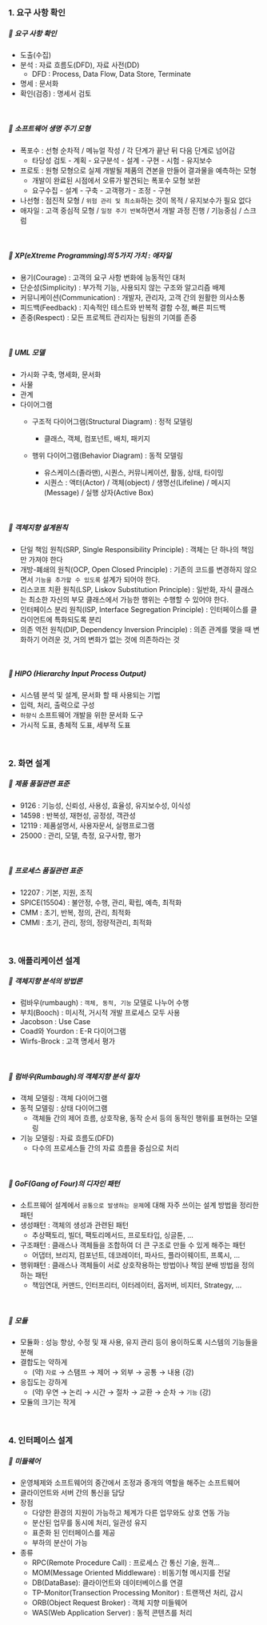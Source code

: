 ### 1. 요구 사항 확인

##### 💜 요구 사항 확인

+ 도출(수집)
+ 분석 : 자료 흐름도(DFD), 자료 사전(DD)
   + DFD : Process, Data Flow, Data Store, Terminate
+ 명세 : 문서화
+ 확인(검증) : 명세서 검토

<br>

##### 💜 소프트웨어 생명 주기 모형

+ 폭포수 : 선형 순차적 / 메뉴얼 작성 / 각 단계가 끝난 뒤 다음 단계로 넘어감
  + 타당성 검토 - 계획 - 요구분석 - 설계 - 구현 - 시험 - 유지보수
+ 프로토 : 원형 모형으로 실제 개발될 제품의 견본을 만들어 결과물을 예측하는 모형
  +  개발이 완료된 시점에서 오류가 발견되는 폭포수 모형 보완
  + 요구수집 - 설계 - 구축 - 고객평가 - 조정 - 구현
+ 나선형 : 점진적 모형 / `위험 관리 및 최소화`하는 것이 목적 / 유지보수가 필요 없다
+ 애자일 : 고객 중심적 모형 / `일정 주기 반복`하면서 개발 과정 진행 / 기능중심 / 스크럼

<br>

##### 💜 XP(eXtreme Programming)의 5가지 가치 : 애자일

+ 용기(Courage) : 고객의 요구 사항 변화에 능동적인 대처
+ 단순성(Simplicity) : 부가적 기능, 사용되지 않는 구조와 알고리즘 배제
+ 커뮤니케이션(Communication) : 개발자, 관리자, 고객 간의 원활한 의사소통
+ 피드백(Feedback) : 지속적인 테스트와 반복적 결함 수정, 빠른 피드백
+ 존중(Respect) : 모든 프로젝트 관리자는 팀원의 기여를 존중

<br>

##### 💜 UML 모델

+ 가시화 구축, 명세화, 문서화
+ 사물
+ 관계
+ 다이어그램
   + 구조적 다이어그램(Structural Diagram) : 정적 모델링
      + 클래스, 객체, 컴포넌트, 배치, 패키지

   + 행위 다이어그램(Behavior Diagram) : 동적 모델링
      + 유스케이스(졸라맨), 시퀀스, 커뮤니케이션, 활동, 상태, 타이밍
      + 시퀀스 : 액터(Actor) / 객체(object) / 생명선(Lifeline) / 메시지(Message) / 실행 상자(Active Box)

<br>

##### 💜 객체지향 설계원칙

+ 단일 책임 원칙(SRP, Single Responsibility Principle) : 객체는 단 하나의 책임만 가져야 한다
+ 개방-폐쇄의 원칙(OCP, Open Closed Principle) : 기존의 코드를 변경하지 않으면서 `기능을 추가할 수 있도록` 설계가 되어야 한다.
+ 리스코프 치환 원칙(LSP, Liskov Substitution Principle) : 일반화, 자식 클래스는 최소한 자신의 부모 클래스에서 가능한 행위는 수행할 수 있어야 한다.
+ 인터페이스 분리 원칙(ISP, Interface Segregation Principle) : 인터페이스를 클라이언트에 특화되도록 분리
+ 의존 역전 원칙(DIP, Dependency Inversion Principle) : 의존 관계를 맺을 때 변화하기 어려운 것, 거의 변화가 없는 것에 의존하라는 것

<br>

##### 💜 HIPO (Hierarchy Input Process Output)

+ 시스템 분석 및 설계, 문서화 할 때 사용되는 기법
+ 입력, 처리, 출력으로 구성
+ `하향식` 소프트웨어 개발을 위한 문서화 도구
+ 가시적 도표, 총체적 도표, 세부적 도표

<br>

###  2. 화면 설계
##### 💜 제품 품질관련 표준
+ 9126 : 기능성, 신뢰성, 사용성, 효율성, 유지보수성, 이식성
+ 14598 : 반복성, 재현성, 공정성, 객관성
+ 12119 : 제품설명서, 사용자문서, 실행프로그램
+ 25000 : 관리, 모델, 측정, 요구사항, 평가

<br>

##### 💜 프로세스 품질관련 표준
+ 12207 : 기본, 지원, 조직
+ SPICE(15504) : 불안정, 수행, 관리, 확립, 예측, 최적화
+ CMM : 초기, 반복, 정의, 관리, 최적화
+ CMMI : 초기, 관리, 정의, 정량적관리, 최적화

<br>

### 3. 애플리케이션 설계
##### 💜 객체지향 분석의 방법론
+ 럼바우(rumbaugh) : `객체, 동적, 기능` 모델로 나누어 수행
+ 부치(Booch) : 미시적, 거시적 개발 프로세스 모두 사용
+ Jacobson : Use Case
+ Coad와 Yourdon : E-R 다이어그램
+ Wirfs-Brock : 고객 명세서 평가

<br>

##### 💜 럼바우(Rumbaugh)의 객체지향 분석 절차
+ 객체 모델링 : 객체 다이어그램
+ 동적 모델링 : 상태 다이어그램
  + 객체들 간의 제어 흐름, 상호작용, 동작 순서 등의 동적인 행위를 표현하는 모델링
+ 기능 모델링 : 자료 흐름도(DFD)
  + 다수의 프로세스들 간의 자료 흐름을 중심으로 처리

<br>

##### 💜 GoF(Gang of Four)의 디자인 패턴
+ 소트프웨어 설계에서 `공통으로 발생하는 문제`에 대해 자주 쓰이는 설계 방법을 정리한 패턴
+ 생성패턴 : 객체의 생성과 관련된 패턴
  + 추상팩토리, 빌더, 팩토리메서드, 프로토타입, 싱글톤, ...
+ 구조패턴 : 클래스나 객체들을 조합하여 더 큰 구조로 만들 수 있게 해주는 패턴
  + 어댑터, 브리지, 컴포넌트, 데코레이터, 파사드, 플라이웨이트, 프록시, ...
+ 행위패턴 : 클래스나 객체들이 서로 상호작용하는 방법이나 책임 분배 방법을 정의하는 패턴
  + 책임연대, 커맨드, 인터프리터, 이터레이터, 옵저버, 비지터, Strategy, ...

<br> 

##### 💜 모듈
+ 모듈화 : 성능 향상, 수정 및 재 사용, 유지 관리 등이 용이하도록 시스템의 기능들을 분해
+ 결합도는 약하게
  + (약) `자료` → 스탬프 → 제어 → 외부 → 공통 → 내용 (강)
+ 응집도는 강하게
  + (약) 우연 → 논리 → 시간 → 절차 → 교환 → 순차 → `기능` (강)
+ 모듈의 크기는 작게

<br>

### 4. 인터페이스 설계
##### 💜 미들웨어
+ 운영체제와 소프트웨어의 중간에서 조정과 중개의 역할을 해주는 소프트웨어
+ 클라이언트와 서버 간의 통신을 담당
+ 장점
   + 다양한 환경의 지원이 가능하고 체계가 다른 업무와도 상호 연동 가능
   + 분산된 업무를 동시에 처리, 일관성 유지
   + 표준화 된 인터페이스를 제공
   + 부하의 분산이 가능
+  종류
   + RPC(Remote Procedure Call) : 프로세스 간 통신 기술, 원격...
   + MOM(Message Oriented Middleware) : 비동기형 메시지를 전달
   + DB(DataBase): 클라이언트와 데이터베이스를 연결
   + TP-Monitor(Transection Processing Monitor) : 트랜잭션 처리, 감시
   + ORB(Object Request Broker) : 객체 지향 미들웨어
   + WAS(Web Application Server) : 동적 콘텐츠를 처리
